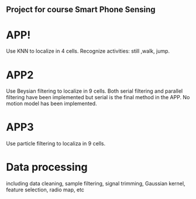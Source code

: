 ## Project for course Smart Phone Sensing
# APP!
Use KNN to localize in 4 cells.
Recognize activities: still ,walk, jump.
# APP2
Use Beysian filtering to localize in 9 cells.
Both serial filtering and parallel filtering have been implemented but serial is the final method in the APP.
No motion model has been implemented.
# APP3
Use particle filtering to localiza in 9 cells.

# Data processing
including data cleaning, sample filtering, signal trimming, Gaussian kernel, feature selection, radio map, etc
